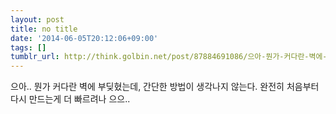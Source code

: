 ```yaml
---
layout: post
title: no title
date: '2014-06-05T20:12:06+09:00'
tags: []
tumblr_url: http://think.golbin.net/post/87884691086/으아-뭔가-커다란-벽에-부딪혔는데-간단한-방법이-생각나지-않는다-완전히-처음부터
---
```

으아.. 뭔가 커다란 벽에 부딪혔는데, 간단한 방법이 생각나지 않는다. 완전히 처음부터 다시 만드는게 더 빠르려나 으으..

